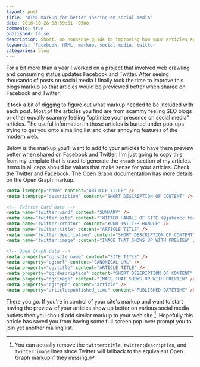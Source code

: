 ```yaml
---
layout: post
title: "HTML markup for better sharing on social media"
date: 2016-10-28 08:59:51 -0500
comments: true
published: false
description: Short, no nonsense guide to improving how your articles appear when shared on social media.
keywords: 'Facebook, HTML, markup, social media, twitter'
categories: blog
---
```


For a bit more than a year I worked on a project that involved web
crawling and consuming status updates Facebook and Twitter. After
seeing thousands of posts on social media I finally took the time to
improve this blogs markup so that articles would be previewed better
when shared on Facebook and Twitter.

It took a bit of digging to figure out what markup needed to be
included with each post. Most of the articles you find are from scammy
feeling SEO blogs or other equally scammy feeling "optimize your
presence on social media" articles. The useful information in those
articles is buried under pop-ups trying to get you onto a mailing list
and other annoying features of the modern web.

Below is the markup you'll want to add to your articles to have them
preview better when shared on Facebook and Twitter. I'm just going to
copy this from my template that is used to generate the `<head>`
section of my articles. Items in all caps should be values that make
sense for your articles. Check
the [Twitter](https://dev.twitter.com/cards/markup)
and
[Facebook](https://developers.facebook.com/docs/sharing/webmasters#markup). The
[Open Graph](http://ogp.me/) documentation has more details on the
Open Graph markup.

```html
<meta itemprop="name" content="ARTICLE TITLE" />
<meta itemprop="description" content="SHORT DESCRIPTION OF CONTENT" />

<!-- Twitter Card data -->
<meta name="twitter:card" content="SUMMARY" />
<meta name="twitter:site" content="TWITTER HANDLE OF SITE (@jakemcc for this site)" />
<meta name="twitter:creator" content="YOUR TWITTER HANDLE" />
<meta name="twitter:title" content="ARTICLE TITLE" />
<meta name="twitter:description" content="SHORT DESCRIPTION OF CONTENT" />
<meta name="twitter:image" content="IMAGE THAT SHOWS UP WITH PREVIEW" />

<!-- Open Graph data -->
<meta property="og:site_name" content="SITE TITLE" />
<meta property="og:url" content="CANONICAL URL" />
<meta property="og:title" content="ARTICLE TITLE" />
<meta property="og:description" content="SHORT DESCRIPTION OF CONTENT" />
<meta property="og:image" content="IMAGE THAT SHOWS UP WITH PREVIEW" />
<meta property="og:type" content="article" />
<meta property="article:published_time" content="PUBLISHED DATETIME" />
```

There you go. If you're in control of your site's markup and want to
start having the preview of your articles show up better on various
social media outlets then you should add similar markup to your web
site  [^1]. Hopefully this article has saved you from having some full
screen pop-over prompt you to join yet another mailing list.

[^1]: You can actually remove the `twitter:title`, `twitter:description`, and `twitter:image` lines since Twitter will fallback to the equivalent Open Graph markup if they missing.
